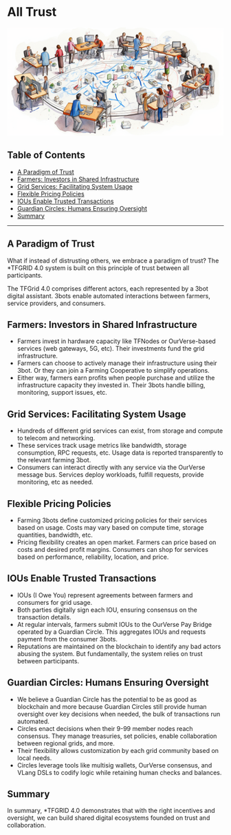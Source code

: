 <h1>All Trust</h1>

![](img/alltrust.png)

<h2>Table of Contents</h2>

- [A Paradigm of Trust](#a-paradigm-of-trust)
- [Farmers: Investors in Shared Infrastructure](#farmers-investors-in-shared-infrastructure)
- [Grid Services: Facilitating System Usage](#grid-services-facilitating-system-usage)
- [Flexible Pricing Policies](#flexible-pricing-policies)
- [IOUs Enable Trusted Transactions](#ious-enable-trusted-transactions)
- [Guardian Circles: Humans Ensuring Oversight](#guardian-circles-humans-ensuring-oversight)
- [Summary](#summary)

***

## A Paradigm of Trust

What if instead of distrusting others, we embrace a paradigm of trust? The *TFGRID 4.0 system is built on this principle of trust between all participants.

The TFGrid 4.0 comprises different actors, each represented by a 3bot digital assistant. 3bots enable automated interactions between farmers, service providers, and consumers.

## Farmers: Investors in Shared Infrastructure

- Farmers invest in hardware capacity like TFNodes or OurVerse-based services (web gateways, 5G, etc). Their investments fund the grid infrastructure.
- Farmers can choose to actively manage their infrastructure using their 3bot. Or they can join a Farming Cooperative to simplify operations.  
- Either way, farmers earn profits when people purchase and utilize the infrastructure capacity they invested in. Their 3bots handle billing, monitoring, support issues, etc.

## Grid Services: Facilitating System Usage 

- Hundreds of different grid services can exist, from storage and compute to telecom and networking. 
- These services track usage metrics like bandwidth, storage consumption, RPC requests, etc. Usage data is reported transparently to the relevant farming 3bot.
- Consumers can interact directly with any service via the OurVerse message bus. Services deploy workloads, fulfill requests, provide monitoring, etc as needed.

## Flexible Pricing Policies 

- Farming 3bots define customized pricing policies for their services based on usage. Costs may vary based on compute time, storage quantities, bandwidth, etc.
- Pricing flexibility creates an open market. Farmers can price based on costs and desired profit margins. Consumers can shop for services based on performance, reliability, location, and price.

## IOUs Enable Trusted Transactions

- IOUs (I Owe You) represent agreements between farmers and consumers for grid usage. 
- Both parties digitally sign each IOU, ensuring consensus on the transaction details.
- At regular intervals, farmers submit IOUs to the OurVerse Pay Bridge operated by a Guardian Circle. This aggregates IOUs and requests payment from the consumer 3bots.
- Reputations are maintained on the blockchain to identify any bad actors abusing the system. But fundamentally, the system relies on trust between participants.

## Guardian Circles: Humans Ensuring Oversight

- We believe a Guardian Circle has the potential to be as good as blockchain and more because Guardian Circles still provide human oversight over key decisions when needed, the bulk of transactions run automated. 
- Circles enact decisions when their 9-99 member nodes reach consensus. They manage treasuries, set policies, enable collaboration between regional grids, and more.
- Their flexibility allows customization by each grid community based on local needs.
- Circles leverage tools like multisig wallets, OurVerse consensus, and VLang DSLs to codify logic while retaining human checks and balances.

## Summary

In summary, *TFGRID 4.0 demonstrates that with the right incentives and oversight, we can build shared digital ecosystems founded on trust and collaboration.